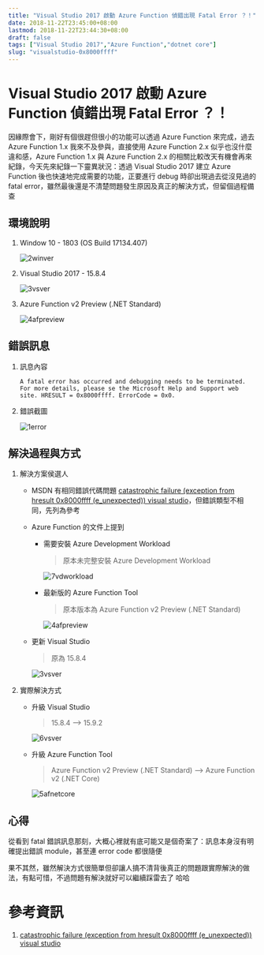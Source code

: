 ```yaml
---
title: "Visual Studio 2017 啟動 Azure Function 偵錯出現 Fatal Error ？！"
date: 2018-11-22T23:45:00+08:00
lastmod: 2018-11-22T23:44:30+08:00
draft: false
tags: ["Visual Studio 2017","Azure Function","dotnet core"]
slug: "visualstudio-0x8000ffff"
---
```

# Visual Studio 2017 啟動 Azure Function 偵錯出現 Fatal Error ？！
因緣際會下，剛好有個很趕但很小的功能可以透過 Azure Function 來完成，過去 Azure Function 1.x 我來不及參與，直接使用 Azure Function 2.x 似乎也沒什麼違和感，Azure Function 1.x 與 Azure Function 2.x 的相關比較改天有機會再來紀錄，今天先來紀錄一下靈異狀況：透過 Visual Studio 2017 建立 Azure Function 後也快速地完成需要的功能，正要進行 debug 時卻出現過去從沒見過的 fatal error，雖然最後還是不清楚問題發生原因及真正的解決方式，但留個過程備查

## 環境說明
1. Window 10 - 1803 (OS Build 17134.407)

    ![2winver](https://user-images.githubusercontent.com/3851540/48925448-9e50cf00-eefe-11e8-8a74-0b30587aa2f2.png)

2. Visual Studio 2017 - 15.8.4

    ![3vsver](https://user-images.githubusercontent.com/3851540/48925449-9e50cf00-eefe-11e8-8f03-384491c9521b.png)

3. Azure Function v2 Preview (.NET Standard)

    ![4afpreview](https://user-images.githubusercontent.com/3851540/48925450-9e50cf00-eefe-11e8-830b-4f9e75ffc8e3.png)

## 錯誤訊息
1. 訊息內容

    ```
    A fatal error has occurred and debugging needs to be terminated. For more details, please se the Microsoft Help and Support web site. HRESULT = 0x8000ffff. ErrorCode = 0x0.
    ```

2. 錯誤截圖

    ![1error](https://user-images.githubusercontent.com/3851540/48925447-9e50cf00-eefe-11e8-8d37-561cee567cb9.png)

## 解決過程與方式
1. 解決方案侯選人
    - MSDN 有相同錯誤代碼問題 [catastrophic failure (exception from hresult 0x8000ffff (e_unexpected)) visual studio](https://social.msdn.microsoft.com/Forums/en-US/78719729-9c69-4b00-9ae8-c2737f0000b0/catastrophic-failure-exception-from-hresult-0x8000ffff-eunexpected-visual-studio?forum=visualstudiogeneral)，但錯誤類型不相同，先列為參考

    - Azure Function 的文件上提到
        - 需要安裝 Azure Development Workload
    
            > 原本未完整安裝 Azure Development Workload

            ![7vdworkload](https://user-images.githubusercontent.com/3851540/48925453-9ee96580-eefe-11e8-8b96-0d533d2e9a2f.png)
    
        - 最新版的 Azure Function Tool

            > 原本版本為 Azure Function v2 Preview (.NET Standard)

            ![4afpreview](https://user-images.githubusercontent.com/3851540/48925450-9e50cf00-eefe-11e8-830b-4f9e75ffc8e3.png)
    
    - 更新 Visual Studio

        >原為 15.8.4

        ![3vsver](https://user-images.githubusercontent.com/3851540/48925449-9e50cf00-eefe-11e8-8f03-384491c9521b.png)

2. 實際解決方式

    - 升級 Visual Studio 

        > 15.8.4 --> 15.9.2

        ![6vsver](https://user-images.githubusercontent.com/3851540/48925452-9ee96580-eefe-11e8-9b01-cf0473f90e96.png)
    - 升級 Azure Function Tool

        > Azure Function v2 Preview (.NET Standard) --> Azure Function v2 (.NET Core)

        ![5afnetcore](https://user-images.githubusercontent.com/3851540/48925451-9ee96580-eefe-11e8-9631-310987c8127e.png)


## 心得
從看到 fatal 錯誤訊息那刻，大概心裡就有底可能又是個奇案了：訊息本身沒有明確提出錯誤 module，甚至連 error code 都很隨便

果不其然，雖然解決方式很簡單但卻讓人搞不清背後真正的問題跟實際解決的做法，有點可惜，不過問題有解決就好可以繼續踩雷去了  哈哈

# 參考資訊
1. [catastrophic failure (exception from hresult 0x8000ffff (e_unexpected)) visual studio](https://social.msdn.microsoft.com/Forums/en-US/78719729-9c69-4b00-9ae8-c2737f0000b0/catastrophic-failure-exception-from-hresult-0x8000ffff-eunexpected-visual-studio?forum=visualstudiogeneral)